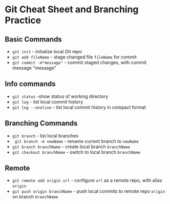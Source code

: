 # Git Cheat Sheet and Branching Practice

## Basic Commands
* `git init` - initialize local Git repo
* `git add fileName` - stage changed file `fileName`
for commit
* `git commit -m"message"` - commit staged changes, with commit message "message"

## Info commands
* `git status` -show status of working directory
* `git log` - list local commit history
* `git log --oneline` - list local commit history in compact format

## Branching Commands
* `git branch` - list local branches
* ` git branch -m newName` - rename current branch to `newName`
* `git branch branchName` - create local branch `branchName`
* `git checkout branchName` - switch to local branch `branchName`

## Remote
* `git remote add origin url` - configure `url` as a remote repo, with alias `origin`
* `git push origin branchName` - push local commits to remote repo `origin` on branch `branchName`